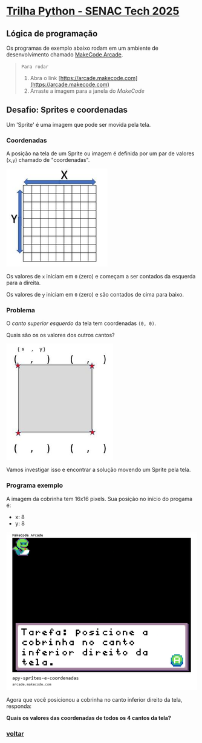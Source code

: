 # [Trilha Python - SENAC Tech 2025](index.md)

## Lógica de programação

Os programas de exemplo abaixo rodam em um ambiente de desenvolvimento chamado [MakeCode Arcade](https://arcade.makecode.com).

> `Para rodar`
>
> 1. Abra o link [https://arcade.makecode.com](https://arcade.makecode.com)
> 1. Arraste a imagem para a janela do *MakeCode*


## Desafio: Sprites e coordenadas

Um 'Sprite' é uma imagem que pode ser movida pela tela.


### Coordenadas

A posição na tela de um Sprite ou imagem é definida por um par de valores (`x`,`y`) chamado de "coordenadas".

![Coordenadas x e y](img/coordinate-grid.jpg)


Os valores de `x` iniciam em `0` (zero) e começam a ser contados da esquerda para a direita.

Os valores de `y` iniciam em `0` (zero) e são contados de cima para baixo.

### Problema

O *canto superior esquerdo* da tela tem coordenadas `(0, 0)`.

Quais são os os valores dos outros cantos?

![Pares de coordenadas](img/coordinate-results.jpg)


Vamos investigar isso e encontrar a solução movendo um Sprite pela tela.

### Programa exemplo

A imagem da cobrinha tem 16x16 pixels.
Sua posição no início do progama é:

- x: 8
- y: 8


![Sprites e coordenadas](img/arcade-apy-sprites-e-coordenadas.png)

Agora que você posicionou a cobrinha no canto inferior direito da tela, responda:
 
**Quais os valores das coordenadas de todos os 4 cantos da tela?**


### [voltar](index.md)